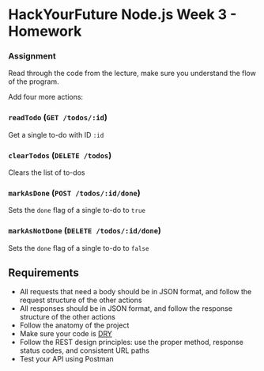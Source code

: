 # HackYourFuture Node.js Week 3 - Homework

### Assignment

Read through the code from the lecture, make sure you understand the flow of the
program.

Add four more actions:

### `readTodo` (`GET /todos/:id`)

  Get a single to-do with ID `:id`

### `clearTodos` (`DELETE /todos`)

  Clears the list of to-dos

### `markAsDone` (`POST /todos/:id/done`)

  Sets the `done` flag of a single to-do to `true`

### `markAsNotDone` (`DELETE /todos/:id/done`)

  Sets the `done` flag of a single to-do to `false`

## Requirements

- All requests that need a body should be in JSON format, and follow the request
  structure of the other actions
- All responses should be in JSON format, and follow the response structure of
  the other actions
- Follow the anatomy of the project
- Make sure your code is [DRY](https://en.wikipedia.org/wiki/Don%27t_repeat_yourself)
- Follow the REST design principles: use the proper method, response status
  codes, and consistent URL paths
- Test your API using Postman

